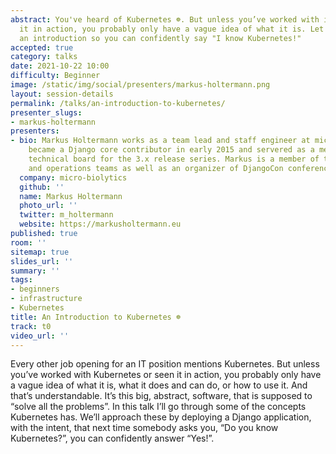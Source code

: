 ```yaml
---
abstract: You've heard of Kubernetes ☸️. But unless you’ve worked with it or seen
  it in action, you probably only have a vague idea of what it is. Let me give you
  an introduction so you can confidently say "I know Kubernetes!"
accepted: true
category: talks
date: 2021-10-22 10:00
difficulty: Beginner
image: /static/img/social/presenters/markus-holtermann.png
layout: session-details
permalink: /talks/an-introduction-to-kubernetes/
presenter_slugs:
- markus-holtermann
presenters:
- bio: Markus Holtermann works as a team lead and staff engineer at micro-biolytics. He
    became a Django core contributor in early 2015 and servered as a member of the Django
    technical board for the 3.x release series. Markus is a member of the Django security
    and operations teams as well as an organizer of DjangoCon conferences.
  company: micro-biolytics
  github: ''
  name: Markus Holtermann
  photo_url: ''
  twitter: m_holtermann
  website: https://markusholtermann.eu
published: true
room: ''
sitemap: true
slides_url: ''
summary: ''
tags:
- beginners
- infrastructure
- Kubernetes
title: An Introduction to Kubernetes ☸️
track: t0
video_url: ''
---
```


Every other job opening for an IT position mentions Kubernetes. But unless you’ve worked with Kubernetes or seen it in action, you probably only have a vague idea of what it is, what it does and can do, or how to use it. And that’s understandable. It’s this big, abstract, software, that is supposed to “solve all the problems”. In this talk I’ll go through some of the concepts Kubernetes has. We’ll approach these by deploying a Django application, with the intent, that next time somebody asks you, “Do you know Kubernetes?”, you can confidently answer “Yes!”.
